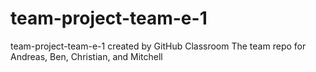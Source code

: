 # team-project-team-e-1
team-project-team-e-1 created by GitHub Classroom
The team repo for Andreas, Ben, Christian, and Mitchell
